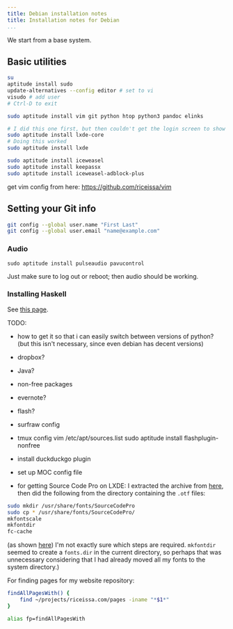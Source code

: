 ```yaml
---
title: Debian installation notes
title: Installation notes for Debian
...
```


We start from a base system.

## Basic utilities

~~~bash
su
aptitude install sudo
update-alternatives --config editor # set to vi
visudo # add user
# Ctrl-D to exit
~~~

~~~bash
sudo aptitude install vim git python htop python3 pandoc elinks

# I did this one first, but then couldn't get the login screen to show up for LXDE (couldn't get X to start up...). I probably could have done it this way though, so that I would have an even more minimal setup.
sudo aptitude install lxde-core
# Doing this worked
sudo aptitude install lxde

sudo aptitude install iceweasel
sudo aptitude install keepassx
sudo aptitude install iceweasel-adblock-plus
~~~

get vim config from here: https://github.com/riceissa/vim

## Setting your Git info

~~~bash
git config --global user.name "First Last"
git config --global user.email "name@example.com"
~~~

### Audio

```
sudo aptitude install pulseaudio pavucontrol
```

Just make sure to log out or reboot; then audio should be working.


### Installing Haskell

See [this page](http://riceissa.com/installing-haskell).

TODO:



- how to get it so that i can easily switch between versions of python? (but this isn't necessary, since even debian has decent versions)
- dropbox?
- Java?
- non-free packages
- evernote?
- flash?
- surfraw config
- tmux config
vim /etc/apt/sources.list
sudo aptitude install flashplugin-nonfree
- install duckduckgo plugin
- set up MOC config file

- for getting Source Code Pro on LXDE:
I extracted the archive from [here](https://github.com/adobe-fonts/source-code-pro/releases/latest), then did the following from the directory containing the `.otf` files:

~~~bash
sudo mkdir /usr/share/fonts/SourceCodePro
sudo cp * /usr/share/fonts/SourceCodePro/
mkfontscale
mkfontdir
fc-cache
~~~

(as shown [here](http://forum.lxde.org/viewtopic.php?f=8&t=1914#p5573))
I'm not exactly sure which steps are required.
`mkfontdir` seemed to create a `fonts.dir` in the current directory, so perhaps that was unnecessary considering that I had already moved all my fonts to the system directory.)

For finding pages for my website repository:

```bash
findAllPagesWith() {
    find ~/projects/riceissa.com/pages -iname "*$1*"
}

alias fp=findAllPagesWith
```
